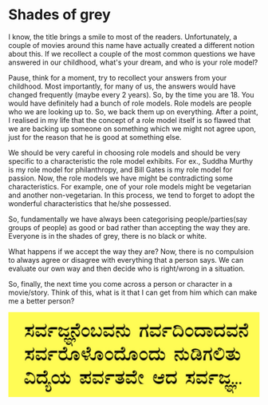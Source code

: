 # Shades of grey
I know, the title brings a smile to most of the readers. Unfortunately, a couple of movies around this name have actually created a different notion about this. If we recollect a couple of the most common questions we have answered in our childhood, what's your dream, and who is your role model?

Pause, think for a moment, try to recollect your answers from your childhood. Most importantly, for many of us, the answers would have changed frequently (maybe every 2 years). So, by the time you are 18. You would have definitely had a bunch of role models. Role models are people who we are looking up to. So, we back them up on everything. After a point, I realised in my life that the concept of a role model itself is so flawed that we are backing up someone on something which we might not agree upon, just for the reason that he is good at something else.

We should be very careful in choosing role models and should be very specific to a characteristic the role model exhibits. For ex., Suddha Murthy is my role model for philanthropy, and Bill Gates is my role model for passion. Now, the role models we have might be contradicting some characteristics. For example, one of your role models might be vegetarian and another non-vegetarian. In this process, we tend to forget to adopt the wonderful characteristics that he/she possessed. 

So, fundamentally we have always been categorising people/parties(say groups of people) as good or bad rather than accepting the way they are. Everyone is in the shades of grey, there is no black or white.

What happens if we accept the way they are?
Now, there is no compulsion to always agree or disagree with everything that a person says. We can evaluate our own way and then decide who is right/wrong in a situation.

So, finally, the next time you come across a person or character in a movie/story. Think of this, what is it that I can get from him which can make me a better person?

![A Quote](https://github.com/shreeharinw/blog-posts/blob/main/sarvaj.jpg?raw=true)
